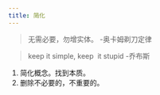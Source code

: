 ```yaml
---
title: 简化
---
```


> 无需必要，勿增实体。
> -奥卡姆剃刀定律

> keep it simple, keep  it stupid 
> -乔布斯

1. 简化概念。找到本质。
2. 删除不必要的，不重要的。